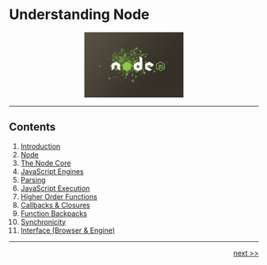 # Understanding Node

<div align="center" >
<img src="./images/node-js.jpg" width="200px">
</div>

___

## Contents

1. [Introduction](./chapters/1_introduction.md)
2. [Node](./chapters/2_node.md)
3. [The Node Core](./chapters/3_nodecore.md)
4. [JavaScript Engines](./chapters/4_engines.md)
5. [Parsing](./chapters/5_parsing.md)
6. [JavaScript Execution](./chapters/6_jsexecution.md)
7. [Higher Order Functions](./chapters/7_higherOrderFunctions.md)
8. [Callbacks & Closures](./chapters/8_callbacks.md)
9. [Function Backpacks](./chapters/9_backpacks.md)
10. [Synchronicity](./chapters/10_synchronicity.md)
11. [Interface (Browser & Engine)](./chapters/11_web_api_interface.md)
<!--
6. [Abstract Syntax Trees]()
7. [Von Neumann Architecture]()
-->
___

<div align="right">

[next >>](./chapters/1_introduction)